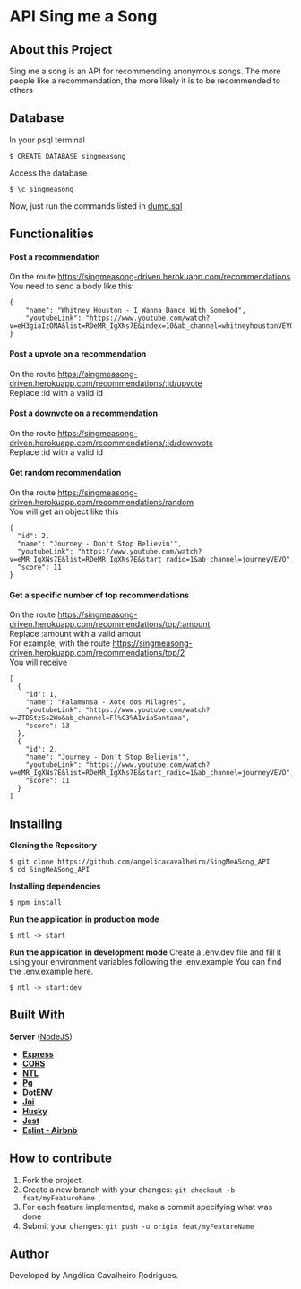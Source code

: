 # API Sing me a Song
## About this Project
Sing me a song is an API for recommending anonymous songs.
The more people like a recommendation, the more likely it is to be recommended to others

## Database
In your psql terminal
```
$ CREATE DATABASE singmeasong
```
Access the database
```
$ \c singmeasong
```
Now, just run the commands listed in <a href="https://github.com/angelicacavalheiro/SingMeASong_API/blob/main/dump.sql">dump.sql</a>

## Functionalities

#### Post a recommendation
On the route https://singmeasong-driven.herokuapp.com/recommendations </br>
You need to send a body like this: </br>
```
{
    "name": "Whitney Houston - I Wanna Dance With Somebod",
    "youtubeLink": "https://www.youtube.com/watch?v=eH3giaIzONA&list=RDeMR_IgXNs7E&index=10&ab_channel=whitneyhoustonVEVO"
}
```

#### Post a upvote on a recommendation
On the route https://singmeasong-driven.herokuapp.com/recommendations/:id/upvote </br>
Replace :id with a valid id </br>

#### Post a downvote on a recommendation
On the route https://singmeasong-driven.herokuapp.com/recommendations/:id/downvote </br>
Replace :id with a valid id </br>

#### Get random recommendation
On the route https://singmeasong-driven.herokuapp.com/recommendations/random  </br>
You will get an object like this </br>
```
{
  "id": 2,
  "name": "Journey - Don't Stop Believin'",
  "youtubeLink": "https://www.youtube.com/watch?v=eMR_IgXNs7E&list=RDeMR_IgXNs7E&start_radio=1&ab_channel=journeyVEVO",
  "score": 11
}
```

#### Get a specific number of top recommendations
On the route https://singmeasong-driven.herokuapp.com/recommendations/top/:amount </br>
Replace :amount with a valid amout </br>
For example, with the route https://singmeasong-driven.herokuapp.com/recommendations/top/2 </br>
You will receive </br>
```
[
  {
    "id": 1,
    "name": "Falamansa - Xote dos Milagres",
    "youtubeLink": "https://www.youtube.com/watch?v=ZTDStzSs2Wo&ab_channel=Fl%C3%A1viaSantana",
    "score": 13
  },
  {
    "id": 2,
    "name": "Journey - Don't Stop Believin'",
    "youtubeLink": "https://www.youtube.com/watch?v=eMR_IgXNs7E&list=RDeMR_IgXNs7E&start_radio=1&ab_channel=journeyVEVO",
    "score": 11
  }
]
```

## Installing
**Cloning the Repository**
```
$ git clone https://github.com/angelicacavalheiro/SingMeASong_API
$ cd SingMeASong_API
```
**Installing dependencies**
```
$ npm install
```
**Run the application in production mode**
```
$ ntl -> start
```
**Run the application in development mode**
Create a .env.dev file and fill it using your environment variables following the .env.example
You can find the .env.example [here](https://github.com/angelicacavalheiro/SingMeASong_API/blob/main/.env.example).
```
$ ntl -> start:dev
```

## Built With
**Server**  ([NodeJS](https://nodejs.org/en/))
-   **[Express](https://expressjs.com/)**
-   **[CORS](https://expressjs.com/en/resources/middleware/cors.html)**
-   **[NTL](https://github.com/ruyadorno/ntl)**
-   **[Pg](https://github.com/brianc/node-postgres)**
-   **[DotENV](https://github.com/motdotla/dotenv)**
-   **[Joi](https://github.com/hapijs/joi)**
-   **[Husky](https://github.com/typicode/husky)**
-   **[Jest](https://github.com/facebook/jest)**
-   **[Eslint - Airbnb](https://github.com/airbnb/javascript)**

##
## How to contribute
1. Fork the project.
2. Create a new branch with your changes: `git checkout -b feat/myFeatureName`
3. For each feature implemented, make a commit specifying what was done
4. Submit your changes: `git push -u origin feat/myFeatureName`
##
## Author
Developed by Angélica Cavalheiro Rodrigues.
